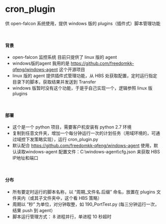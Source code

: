 # cron_plugin
供 open-falcon 系统使用，提供 windows 版的 plugins（插件式）脚本管理功能 

<br>

#### 背景
* open-falcon 监控系统 目前只提供了 linux 版的 agent 
* windows版的agent 我用的是 https://github.com/freedomkk-qfeng/windows-agent 这个开源项目
* linux 版的 agent 提供插件式管理功能，从 HBS 处获取配置，定时运行指定目录下的脚本，获取结果并发送到 Transfer
* windows 版暂时没有这个功能，于是乎自己实现一个，逻辑参照 linux 版 plugins

<br>

#### 部署
* 这个是一个 python 项目，需要客户机安装有 python 2.7 环境
* 复制到任意文件夹，增加一个每分钟运行一次的计划任务（用域环境的，可通过域控下发策略实现），运行 cron_plugin.py
* 默认配合 https://github.com/freedomkk-qfeng/windows-agent 使用，默认读取windows-agent 配置文件：C:\\windows-agent\cfg.json
  来获取 HBS IP地址和端口

<br>

#### 分布
* 所有要定时运行的脚本名称，以 “周期_文件名.后缀” 命名，放置在 plugins 文件夹内（或其子文件夹中，这个看 HBS 策略）
* 周期以 “秒” 为单位，对分钟取整，如 190_PortTest.py (每三分钟运行一次，结果 push 到 agent）
* 脚本运行管理方式： 8 进程并行，单进程 10 秒超时
